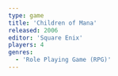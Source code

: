 ```yaml
---
type: game
title: 'Children of Mana'
released: 2006
editor: 'Square Enix'
players: 4
genres:
  - 'Role Playing Game (RPG)'
---
```

